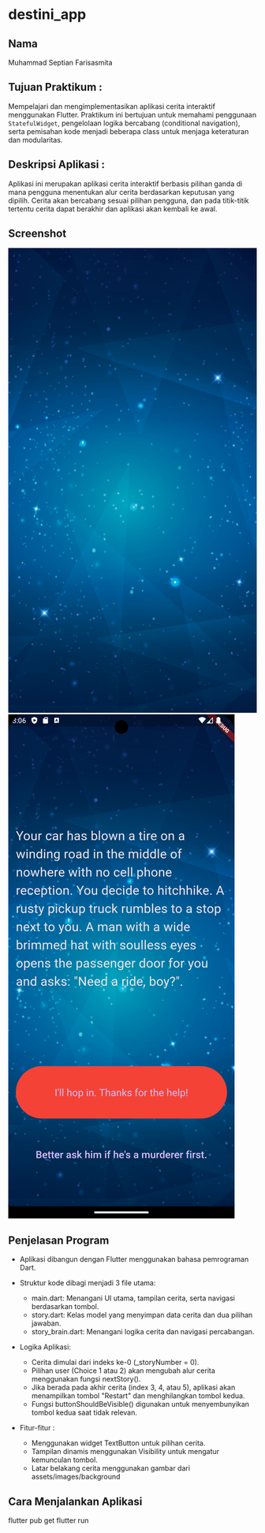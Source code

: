 # destini_app

## Nama

Muhammad Septian Farisasmita

## Tujuan Praktikum :

Mempelajari dan mengimplementasikan aplikasi cerita interaktif menggunakan Flutter. Praktikum ini bertujuan untuk memahami penggunaan `StatefulWidget`, pengelolaan logika bercabang (conditional navigation), serta pemisahan kode menjadi beberapa class untuk menjaga keteraturan dan modularitas.

## Deskripsi Aplikasi :

Aplikasi ini merupakan aplikasi cerita interaktif berbasis pilihan ganda di mana pengguna menentukan alur cerita berdasarkan keputusan yang dipilih. Cerita akan bercabang sesuai pilihan pengguna, dan pada titik-titik tertentu cerita dapat berakhir dan aplikasi akan kembali ke awal.

## Screenshot

![](images/background.png)
![](images/destini_app.png)

## Penjelasan Program

- Aplikasi dibangun dengan Flutter menggunakan bahasa pemrograman Dart.

- Struktur kode dibagi menjadi 3 file utama:

  - main.dart: Menangani UI utama, tampilan cerita, serta navigasi berdasarkan tombol.
  - story.dart: Kelas model yang menyimpan data cerita dan dua pilihan jawaban.
  - story_brain.dart: Menangani logika cerita dan navigasi percabangan.

- Logika Aplikasi:

  - Cerita dimulai dari indeks ke-0 (\_storyNumber = 0).
  - Pilihan user (Choice 1 atau 2) akan mengubah alur cerita menggunakan fungsi nextStory().
  - Jika berada pada akhir cerita (index 3, 4, atau 5), aplikasi akan menampilkan tombol "Restart" dan menghilangkan tombol kedua.
  - Fungsi buttonShouldBeVisible() digunakan untuk menyembunyikan tombol kedua saat tidak relevan.

- Fitur-fitur :
  - Menggunakan widget TextButton untuk pilihan cerita.
  - Tampilan dinamis menggunakan Visibility untuk mengatur kemunculan tombol.
  - Latar belakang cerita menggunakan gambar dari assets/images/background

## Cara Menjalankan Aplikasi

flutter pub get
flutter run
